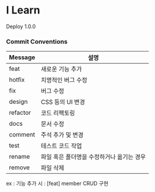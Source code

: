 # I Learn

Deploy 1.0.0

### Commit Conventions

| Message | 설명 |
| ------- | --- |
| feat | 새로운 기능 추가  |
| hotfix | 치명적인 버그 수정  |
| fix | 버그 수정 |
| design | CSS 등의 UI 변경 |
| refactor | 코드 리팩토링 |
| docs | 문서 수정 |
| comment | 주석 추가 및 변경 |
| test | 테스트 코드 작업 |
| rename | 파일 혹은 폴더명을 수정하거나 옮기는 경우 |
| remove | 파일 삭제 |

ex : 기능 추가 시 : [feat] member CRUD 구현 
